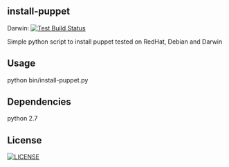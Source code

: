 ## install-puppet

Darwin: [![Test Build Status](https://travis-ci.org/pahoughton/install-puppet.png?branch=master)](https://travis-ci.org/pahoughton/install-puppet)

Simple python script to install puppet tested on RedHat, Debian and Darwin

## Usage

python bin/install-puppet.py

## Dependencies

python 2.7

## License

[![LICENSE](http://i.creativecommons.org/l/by/3.0/88x31.png)](http://creativecommons.org/licenses/by/3.0/)
